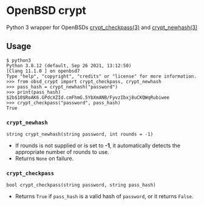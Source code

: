 # OpenBSD crypt

Python 3 wrapper for OpenBSDs [crypt_checkpass(3)](https://man.openbsd.org/crypt_checkpass.3) and [crypt_newhash(3)](https://man.openbsd.org/crypt_newhash.3)

## Usage

```
$ python3
Python 3.8.12 (default, Sep 26 2021, 13:12:50)
[Clang 11.1.0 ] on openbsd7
Type "help", "copyright", "credits" or "license" for more information.
>>> from obsd_crypt import crypt_checkpass, crypt_newhash
>>> pass_hash = crypt_newhash("password")
>>> print(pass_hash)
$2b$10$RoAK6.GPdcXZId.cmFhmG.5YbXmANB/FyvzIbxj8uCKQWqRubiwee
>>> crypt_checkpass("password", pass_hash)
True
```

### `crypt_newhash`

```
string crypt_newhash(string password, int rounds = -1)
```

- If rounds is not supplied or is set to **-1**, it automatically detects the appropriate number of rounds to use.
- Returns `None` on failure.

### `crypt_checkpass`

```
bool crypt_checkpass(string password, string pass_hash)
```

- Returns `True` if `pass_hash` is a valid hash of `password`, or it returns `False`.
